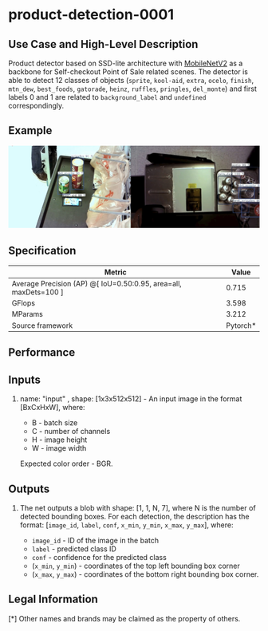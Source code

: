 # product-detection-0001

## Use Case and High-Level Description

Product detector based on SSD-lite architecture with [MobileNetV2](https://arxiv.org/pdf/1801.04381.pdf) as a backbone for Self-checkout Point of Sale related scenes.
The detector is able to detect 12 classes of objects (`sprite`, `kool-aid`, `extra`, `ocelo`, `finish`, `mtn_dew`, `best_foods`, `gatorade`, `heinz`, `ruffles`, `pringles`, `del_monte`) and first labels 0 and 1 are related to `background_label` and `undefined` correspondingly.

## Example

![](./product-detection-0001.jpg)

## Specification

| Metric                                                            | Value    |
|-------------------------------------------------------------------|----------|
| Average Precision (AP) @[ IoU=0.50:0.95,  area=all, maxDets=100 ] | 0.715    |
| GFlops                                                            | 3.598    |
| MParams                                                           | 3.212    |
| Source framework                                                  | Pytorch* |

## Performance

## Inputs

1. name: "input" , shape: [1x3x512x512] - An input image in the format [BxCxHxW],
   where:

    - B - batch size
    - C - number of channels
    - H - image height
    - W - image width

   Expected color order - BGR.

## Outputs

1. The net outputs a blob with shape: [1, 1, N, 7], where N is the number of detected
   bounding boxes. For each detection, the description has the format:
   [`image_id`, `label`, `conf`, `x_min`, `y_min`, `x_max`, `y_max`],
   where:

    - `image_id` - ID of the image in the batch
    - `label` - predicted class ID
    - `conf` - confidence for the predicted class
    - (`x_min`, `y_min`) - coordinates of the top left bounding box corner
    - (`x_max`, `y_max`) - coordinates of the bottom right bounding box corner.

## Legal Information
[*] Other names and brands may be claimed as the property of others.
